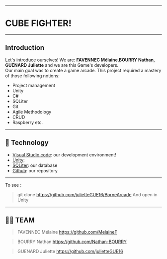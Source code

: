 ***
# CUBE FIGHTER!
***

## **Introduction**
Let's introduce ourselves! We are: **FAVENNEC Mélaine**,**BOURRY Nathan**, **GUENARD Juliette** and we are this Game's developers.</br>
Our main goal was to create a game arcade.
This project required a mastery of those following notions:
- Project management
- Unity
- C#
- SQLiter
- Git
- Agile Methodology
- CRUD
- Raspberry
etc.
***

## 🤖 **Technology**
- [Visual Studio code](https://code.visualstudio.com/): our development environment!
- [Unity](https://www.php.net/manual/en/intro-whatis.php): 
- [SQLiter](https://www.mysql.com/fr/): our database
- [Github](https://github.com/): our repository

***
To see :

> git clone https://github.com/julietteGUE16/BorneArcade
And open  in Unity

***
## 👨‍💻 TEAM
>FAVENNEC Mélaine  https://github.com/MelaineF

>BOURRY Nathan https://github.com/Nathan-BOURRY

>GUENARD Juliette  https://github.com/julietteGUE16
